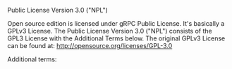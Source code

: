 Public License Version 3.0 ("NPL")

Open source edition is licensed under gRPC Public License. It's basically a GPLv3 License. The Public License Version 3.0 ("NPL") consists of the GPL3 License with the Additional Terms below. The original GPLv3 License can be found at: http://opensource.org/licenses/GPL-3.0

Additional terms: